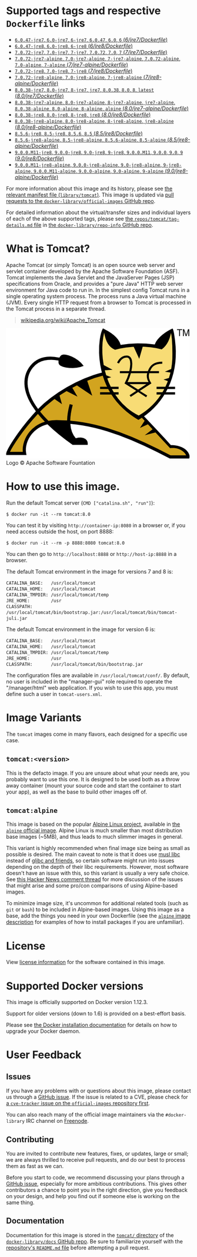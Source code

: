 # Supported tags and respective `Dockerfile` links

-	[`6.0.47-jre7`, `6.0-jre7`, `6-jre7`, `6.0.47`, `6.0`, `6` (*6/jre7/Dockerfile*)](https://github.com/docker-library/tomcat/blob/f4c146bcc2f16fd1d2919a392adb46c737851dc9/6/jre7/Dockerfile)
-	[`6.0.47-jre8`, `6.0-jre8`, `6-jre8` (*6/jre8/Dockerfile*)](https://github.com/docker-library/tomcat/blob/f4c146bcc2f16fd1d2919a392adb46c737851dc9/6/jre8/Dockerfile)
-	[`7.0.72-jre7`, `7.0-jre7`, `7-jre7`, `7.0.72`, `7.0`, `7` (*7/jre7/Dockerfile*)](https://github.com/docker-library/tomcat/blob/749fadf61fa96e5a6b6d95bb70624e5a5b37080a/7/jre7/Dockerfile)
-	[`7.0.72-jre7-alpine`, `7.0-jre7-alpine`, `7-jre7-alpine`, `7.0.72-alpine`, `7.0-alpine`, `7-alpine` (*7/jre7-alpine/Dockerfile*)](https://github.com/docker-library/tomcat/blob/749fadf61fa96e5a6b6d95bb70624e5a5b37080a/7/jre7-alpine/Dockerfile)
-	[`7.0.72-jre8`, `7.0-jre8`, `7-jre8` (*7/jre8/Dockerfile*)](https://github.com/docker-library/tomcat/blob/749fadf61fa96e5a6b6d95bb70624e5a5b37080a/7/jre8/Dockerfile)
-	[`7.0.72-jre8-alpine`, `7.0-jre8-alpine`, `7-jre8-alpine` (*7/jre8-alpine/Dockerfile*)](https://github.com/docker-library/tomcat/blob/749fadf61fa96e5a6b6d95bb70624e5a5b37080a/7/jre8-alpine/Dockerfile)
-	[`8.0.38-jre7`, `8.0-jre7`, `8-jre7`, `jre7`, `8.0.38`, `8.0`, `8`, `latest` (*8.0/jre7/Dockerfile*)](https://github.com/docker-library/tomcat/blob/749fadf61fa96e5a6b6d95bb70624e5a5b37080a/8.0/jre7/Dockerfile)
-	[`8.0.38-jre7-alpine`, `8.0-jre7-alpine`, `8-jre7-alpine`, `jre7-alpine`, `8.0.38-alpine`, `8.0-alpine`, `8-alpine`, `alpine` (*8.0/jre7-alpine/Dockerfile*)](https://github.com/docker-library/tomcat/blob/749fadf61fa96e5a6b6d95bb70624e5a5b37080a/8.0/jre7-alpine/Dockerfile)
-	[`8.0.38-jre8`, `8.0-jre8`, `8-jre8`, `jre8` (*8.0/jre8/Dockerfile*)](https://github.com/docker-library/tomcat/blob/749fadf61fa96e5a6b6d95bb70624e5a5b37080a/8.0/jre8/Dockerfile)
-	[`8.0.38-jre8-alpine`, `8.0-jre8-alpine`, `8-jre8-alpine`, `jre8-alpine` (*8.0/jre8-alpine/Dockerfile*)](https://github.com/docker-library/tomcat/blob/749fadf61fa96e5a6b6d95bb70624e5a5b37080a/8.0/jre8-alpine/Dockerfile)
-	[`8.5.6-jre8`, `8.5-jre8`, `8.5.6`, `8.5` (*8.5/jre8/Dockerfile*)](https://github.com/docker-library/tomcat/blob/749fadf61fa96e5a6b6d95bb70624e5a5b37080a/8.5/jre8/Dockerfile)
-	[`8.5.6-jre8-alpine`, `8.5-jre8-alpine`, `8.5.6-alpine`, `8.5-alpine` (*8.5/jre8-alpine/Dockerfile*)](https://github.com/docker-library/tomcat/blob/749fadf61fa96e5a6b6d95bb70624e5a5b37080a/8.5/jre8-alpine/Dockerfile)
-	[`9.0.0.M11-jre8`, `9.0.0-jre8`, `9.0-jre8`, `9-jre8`, `9.0.0.M11`, `9.0.0`, `9.0`, `9` (*9.0/jre8/Dockerfile*)](https://github.com/docker-library/tomcat/blob/749fadf61fa96e5a6b6d95bb70624e5a5b37080a/9.0/jre8/Dockerfile)
-	[`9.0.0.M11-jre8-alpine`, `9.0.0-jre8-alpine`, `9.0-jre8-alpine`, `9-jre8-alpine`, `9.0.0.M11-alpine`, `9.0.0-alpine`, `9.0-alpine`, `9-alpine` (*9.0/jre8-alpine/Dockerfile*)](https://github.com/docker-library/tomcat/blob/749fadf61fa96e5a6b6d95bb70624e5a5b37080a/9.0/jre8-alpine/Dockerfile)

For more information about this image and its history, please see [the relevant manifest file (`library/tomcat`)](https://github.com/docker-library/official-images/blob/master/library/tomcat). This image is updated via [pull requests to the `docker-library/official-images` GitHub repo](https://github.com/docker-library/official-images/pulls?q=label%3Alibrary%2Ftomcat).

For detailed information about the virtual/transfer sizes and individual layers of each of the above supported tags, please see [the `repos/tomcat/tag-details.md` file](https://github.com/docker-library/repo-info/blob/master/repos/tomcat/tag-details.md) in [the `docker-library/repo-info` GitHub repo](https://github.com/docker-library/repo-info).

# What is Tomcat?

Apache Tomcat (or simply Tomcat) is an open source web server and servlet container developed by the Apache Software Foundation (ASF). Tomcat implements the Java Servlet and the JavaServer Pages (JSP) specifications from Oracle, and provides a "pure Java" HTTP web server environment for Java code to run in. In the simplest config Tomcat runs in a single operating system process. The process runs a Java virtual machine (JVM). Every single HTTP request from a browser to Tomcat is processed in the Tomcat process in a separate thread.

> [wikipedia.org/wiki/Apache_Tomcat](https://en.wikipedia.org/wiki/Apache_Tomcat)

![logo](https://raw.githubusercontent.com/docker-library/docs/8e31eb93a02d504d0cfe1da435aa31b377fc627d/tomcat/logo.png)Logo &copy; Apache Software Fountation

# How to use this image.

Run the default Tomcat server (`CMD ["catalina.sh", "run"]`):

```console
$ docker run -it --rm tomcat:8.0
```

You can test it by visiting `http://container-ip:8080` in a browser or, if you need access outside the host, on port 8888:

```console
$ docker run -it --rm -p 8888:8080 tomcat:8.0
```

You can then go to `http://localhost:8888` or `http://host-ip:8888` in a browser.

The default Tomcat environment in the image for versions 7 and 8 is:

	CATALINA_BASE:   /usr/local/tomcat
	CATALINA_HOME:   /usr/local/tomcat
	CATALINA_TMPDIR: /usr/local/tomcat/temp
	JRE_HOME:        /usr
	CLASSPATH:       /usr/local/tomcat/bin/bootstrap.jar:/usr/local/tomcat/bin/tomcat-juli.jar

The default Tomcat environment in the image for version 6 is:

	CATALINA_BASE:   /usr/local/tomcat
	CATALINA_HOME:   /usr/local/tomcat
	CATALINA_TMPDIR: /usr/local/tomcat/temp
	JRE_HOME:        /usr
	CLASSPATH:       /usr/local/tomcat/bin/bootstrap.jar

The configuration files are available in `/usr/local/tomcat/conf/`. By default, no user is included in the "manager-gui" role required to operate the "/manager/html" web application. If you wish to use this app, you must define such a user in `tomcat-users.xml`.

# Image Variants

The `tomcat` images come in many flavors, each designed for a specific use case.

## `tomcat:<version>`

This is the defacto image. If you are unsure about what your needs are, you probably want to use this one. It is designed to be used both as a throw away container (mount your source code and start the container to start your app), as well as the base to build other images off of.

## `tomcat:alpine`

This image is based on the popular [Alpine Linux project](http://alpinelinux.org), available in [the `alpine` official image](https://hub.docker.com/_/alpine). Alpine Linux is much smaller than most distribution base images (~5MB), and thus leads to much slimmer images in general.

This variant is highly recommended when final image size being as small as possible is desired. The main caveat to note is that it does use [musl libc](http://www.musl-libc.org) instead of [glibc and friends](http://www.etalabs.net/compare_libcs.html), so certain software might run into issues depending on the depth of their libc requirements. However, most software doesn't have an issue with this, so this variant is usually a very safe choice. See [this Hacker News comment thread](https://news.ycombinator.com/item?id=10782897) for more discussion of the issues that might arise and some pro/con comparisons of using Alpine-based images.

To minimize image size, it's uncommon for additional related tools (such as `git` or `bash`) to be included in Alpine-based images. Using this image as a base, add the things you need in your own Dockerfile (see the [`alpine` image description](https://hub.docker.com/_/alpine/) for examples of how to install packages if you are unfamiliar).

# License

View [license information](https://www.apache.org/licenses/LICENSE-2.0) for the software contained in this image.

# Supported Docker versions

This image is officially supported on Docker version 1.12.3.

Support for older versions (down to 1.6) is provided on a best-effort basis.

Please see [the Docker installation documentation](https://docs.docker.com/installation/) for details on how to upgrade your Docker daemon.

# User Feedback

## Issues

If you have any problems with or questions about this image, please contact us through a [GitHub issue](https://github.com/docker-library/tomcat/issues). If the issue is related to a CVE, please check for [a `cve-tracker` issue on the `official-images` repository first](https://github.com/docker-library/official-images/issues?q=label%3Acve-tracker).

You can also reach many of the official image maintainers via the `#docker-library` IRC channel on [Freenode](https://freenode.net).

## Contributing

You are invited to contribute new features, fixes, or updates, large or small; we are always thrilled to receive pull requests, and do our best to process them as fast as we can.

Before you start to code, we recommend discussing your plans through a [GitHub issue](https://github.com/docker-library/tomcat/issues), especially for more ambitious contributions. This gives other contributors a chance to point you in the right direction, give you feedback on your design, and help you find out if someone else is working on the same thing.

## Documentation

Documentation for this image is stored in the [`tomcat/` directory](https://github.com/docker-library/docs/tree/master/tomcat) of the [`docker-library/docs` GitHub repo](https://github.com/docker-library/docs). Be sure to familiarize yourself with the [repository's `README.md` file](https://github.com/docker-library/docs/blob/master/README.md) before attempting a pull request.
